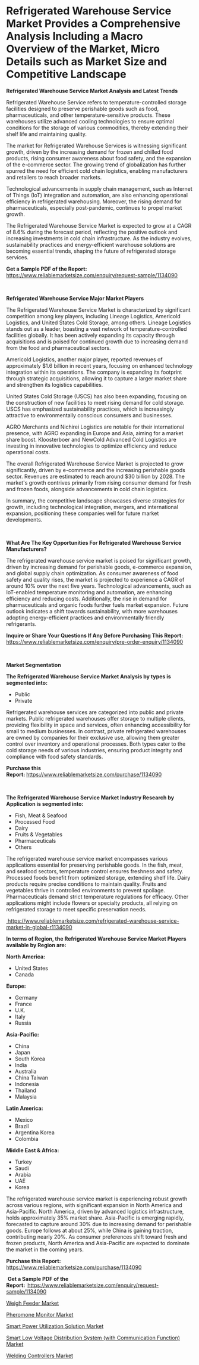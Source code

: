 <p><h1>Refrigerated Warehouse Service Market Provides a Comprehensive Analysis Including a Macro Overview of the Market, Micro Details such as Market Size and Competitive Landscape</h1></p><p><strong>Refrigerated Warehouse Service Market Analysis and Latest Trends</strong></p>
<p><p>Refrigerated Warehouse Service refers to temperature-controlled storage facilities designed to preserve perishable goods such as food, pharmaceuticals, and other temperature-sensitive products. These warehouses utilize advanced cooling technologies to ensure optimal conditions for the storage of various commodities, thereby extending their shelf life and maintaining quality.</p><p>The market for Refrigerated Warehouse Services is witnessing significant growth, driven by the increasing demand for frozen and chilled food products, rising consumer awareness about food safety, and the expansion of the e-commerce sector. The growing trend of globalization has further spurred the need for efficient cold chain logistics, enabling manufacturers and retailers to reach broader markets.</p><p>Technological advancements in supply chain management, such as Internet of Things (IoT) integration and automation, are also enhancing operational efficiency in refrigerated warehousing. Moreover, the rising demand for pharmaceuticals, especially post-pandemic, continues to propel market growth. </p><p>The Refrigerated Warehouse Service Market is expected to grow at a CAGR of 8.6% during the forecast period, reflecting the positive outlook and increasing investments in cold chain infrastructure. As the industry evolves, sustainability practices and energy-efficient warehouse solutions are becoming essential trends, shaping the future of refrigerated storage services.</p></p>
<p><strong>Get a Sample PDF of the Report:&nbsp;</strong> <a href="https://www.reliablemarketsize.com/enquiry/request-sample/1134090?utm_campaign=1103&utm_medium=2&utm_source=Github&utm_content=ia&utm_term=08102024&utm_id=refrigerated-warehouse-service">https://www.reliablemarketsize.com/enquiry/request-sample/1134090</a></p>
<p>&nbsp;</p>
<p><strong>Refrigerated Warehouse Service Major Market Players</strong></p>
<p><p>The Refrigerated Warehouse Service Market is characterized by significant competition among key players, including Lineage Logistics, Americold Logistics, and United States Cold Storage, among others. Lineage Logistics stands out as a leader, boasting a vast network of temperature-controlled facilities globally. It has been actively expanding its capacity through acquisitions and is poised for continued growth due to increasing demand from the food and pharmaceutical sectors.</p><p>Americold Logistics, another major player, reported revenues of approximately $1.6 billion in recent years, focusing on enhanced technology integration within its operations. The company is expanding its footprint through strategic acquisitions, allowing it to capture a larger market share and strengthen its logistics capabilities.</p><p>United States Cold Storage (USCS) has also been expanding, focusing on the construction of new facilities to meet rising demand for cold storage. USCS has emphasized sustainability practices, which is increasingly attractive to environmentally conscious consumers and businesses.</p><p>AGRO Merchants and Nichirei Logistics are notable for their international presence, with AGRO expanding in Europe and Asia, aiming for a market share boost. Kloosterboer and NewCold Advanced Cold Logistics are investing in innovative technologies to optimize efficiency and reduce operational costs.</p><p>The overall Refrigerated Warehouse Service Market is projected to grow significantly, driven by e-commerce and the increasing perishable goods sector. Revenues are estimated to reach around $30 billion by 2028. The market's growth contrives primarily from rising consumer demand for fresh and frozen foods, alongside advancements in cold chain logistics.</p><p>In summary, the competitive landscape showcases diverse strategies for growth, including technological integration, mergers, and international expansion, positioning these companies well for future market developments.</p></p>
<p>&nbsp;</p>
<p><strong>What Are The Key Opportunities For Refrigerated Warehouse Service Manufacturers?</strong></p>
<p><p>The refrigerated warehouse service market is poised for significant growth, driven by increasing demand for perishable goods, e-commerce expansion, and global supply chain optimization. As consumer awareness of food safety and quality rises, the market is projected to experience a CAGR of around 10% over the next five years. Technological advancements, such as IoT-enabled temperature monitoring and automation, are enhancing efficiency and reducing costs. Additionally, the rise in demand for pharmaceuticals and organic foods further fuels market expansion. Future outlook indicates a shift towards sustainability, with more warehouses adopting energy-efficient practices and environmentally friendly refrigerants.</p></p>
<p><strong>Inquire or Share Your Questions If Any Before Purchasing This Report:</strong> <a href="https://www.reliablemarketsize.com/enquiry/pre-order-enquiry/1134090?utm_campaign=1103&utm_medium=2&utm_source=Github&utm_content=ia&utm_term=08102024&utm_id=refrigerated-warehouse-service">https://www.reliablemarketsize.com/enquiry/pre-order-enquiry/1134090</a></p>
<p>&nbsp;</p>
<p><strong>Market Segmentation</strong></p>
<p><strong>The Refrigerated Warehouse Service Market Analysis by types is segmented into:</strong></p>
<p><ul><li>Public</li><li>Private</li></ul></p>
<p><p>Refrigerated warehouse services are categorized into public and private markets. Public refrigerated warehouses offer storage to multiple clients, providing flexibility in space and services, often enhancing accessibility for small to medium businesses. In contrast, private refrigerated warehouses are owned by companies for their exclusive use, allowing them greater control over inventory and operational processes. Both types cater to the cold storage needs of various industries, ensuring product integrity and compliance with food safety standards.</p></p>
<p><strong>Purchase this Report:&nbsp;</strong><a href="https://www.reliablemarketsize.com/purchase/1134090?utm_campaign=1103&utm_medium=2&utm_source=Github&utm_content=ia&utm_term=08102024&utm_id=refrigerated-warehouse-service">https://www.reliablemarketsize.com/purchase/1134090</a></p>
<p>&nbsp;</p>
<p><strong>The Refrigerated Warehouse Service Market Industry Research by Application is segmented into:</strong></p>
<p><ul><li>Fish, Meat & Seafood</li><li>Processed Food</li><li>Dairy</li><li>Fruits & Vegetables</li><li>Pharmaceuticals</li><li>Others</li></ul></p>
<p><p>The refrigerated warehouse service market encompasses various applications essential for preserving perishable goods. In the fish, meat, and seafood sectors, temperature control ensures freshness and safety. Processed foods benefit from optimized storage, extending shelf life. Dairy products require precise conditions to maintain quality. Fruits and vegetables thrive in controlled environments to prevent spoilage. Pharmaceuticals demand strict temperature regulations for efficacy. Other applications might include flowers or specialty products, all relying on refrigerated storage to meet specific preservation needs.</p></p>
<p><a href="https://www.reliablemarketsize.com/refrigerated-warehouse-service-market-in-global-r1134090?utm_campaign=1103&utm_medium=2&utm_source=Github&utm_content=ia&utm_term=08102024&utm_id=refrigerated-warehouse-service">&nbsp;https://www.reliablemarketsize.com/refrigerated-warehouse-service-market-in-global-r1134090</a></p>
<p><strong>In terms of Region, the Refrigerated Warehouse Service Market Players available by Region are:</strong></p>
<p>
    <p> <strong> North America: </strong>
        <ul>
            <li>United States</li>
            <li>Canada</li>
        </ul>
        </p> 
    <p> <strong> Europe: </strong>
        <ul>
            <li>Germany</li>
            <li>France</li>
            <li>U.K.</li>
            <li>Italy</li>
            <li>Russia</li>
        </ul>
        </p> 
    <p> <strong> Asia-Pacific: </strong>
        <ul>
            <li>China</li>
            <li>Japan</li>
            <li>South Korea</li>
            <li>India</li>
            <li>Australia</li>
            <li>China Taiwan</li>
            <li>Indonesia</li>
            <li>Thailand</li>
            <li>Malaysia</li>
        </ul>
        </p> 
    <p> <strong> Latin America: </strong>
        <ul>
            <li>Mexico</li>
            <li>Brazil</li>
            <li>Argentina Korea</li>
            <li>Colombia</li>
        </ul>
        </p> 
    <p> <strong> Middle East & Africa: </strong>
        <ul>
            <li>Turkey</li>
            <li>Saudi</li>
            <li>Arabia</li>
            <li>UAE</li>
            <li>Korea</li>
        </ul>
    </p>
    </p>
<p><p>The refrigerated warehouse service market is experiencing robust growth across various regions, with significant expansion in North America and Asia-Pacific. North America, driven by advanced logistics infrastructure, holds approximately 35% market share. Asia-Pacific is emerging rapidly, forecasted to capture around 30% due to increasing demand for perishable goods. Europe follows at about 25%, while China is gaining traction, contributing nearly 20%. As consumer preferences shift toward fresh and frozen products, North America and Asia-Pacific are expected to dominate the market in the coming years.</p></p>
<p><strong>Purchase this Report: </strong><a href="https://www.reliablemarketsize.com/purchase/1134090?utm_campaign=1103&utm_medium=2&utm_source=Github&utm_content=ia&utm_term=08102024&utm_id=refrigerated-warehouse-service">https://www.reliablemarketsize.com/purchase/1134090</a></p>
<p>&nbsp;<strong>Get a Sample PDF of the Report:&nbsp;&nbsp;</strong><a href="https://www.reliablemarketsize.com/enquiry/request-sample/1134090?utm_campaign=1103&utm_medium=2&utm_source=Github&utm_content=ia&utm_term=08102024&utm_id=refrigerated-warehouse-service">https://www.reliablemarketsize.com/enquiry/request-sample/1134090</a></p>
<p><strong></strong></p>
<p><p><a href="https://www.linkedin.com/pulse/insights-weigh-feeder-market-players-size-geographical-regions-nh4be?utm_campaign=1103&utm_medium=2&utm_source=Github&utm_content=ia&utm_term=08102024&utm_id=refrigerated-warehouse-service">Weigh Feeder Market</a></p><p><a href="https://github.com/gdfhhhj/Market-Research-Report-List-6/blob/main/pheromone-monitor-market.md?utm_campaign=1103&utm_medium=2&utm_source=Github&utm_content=ia&utm_term=08102024&utm_id=refrigerated-warehouse-service">Pheromone Monitor Market</a></p><p><a href="https://issuu.com/reportprime-2/docs/smart-power-utilization-solution-ma_0a826978f9e2ef?utm_campaign=1103&utm_medium=2&utm_source=Github&utm_content=ia&utm_term=08102024&utm_id=refrigerated-warehouse-service">Smart Power Utilization Solution Market</a></p><p><a href="https://issuu.com/reportprime-2/docs/smart-low-voltage-distribution-syst_4520a76b3c0b81?utm_campaign=1103&utm_medium=2&utm_source=Github&utm_content=ia&utm_term=08102024&utm_id=refrigerated-warehouse-service">Smart Low Voltage Distribution System (with Communication Function) Market</a></p><p><a href="https://www.linkedin.com/pulse/deep-dive-welding-controllers-market-itstrends-segmentation-26jme?utm_campaign=1103&utm_medium=2&utm_source=Github&utm_content=ia&utm_term=08102024&utm_id=refrigerated-warehouse-service">Welding Controllers Market</a></p></p>